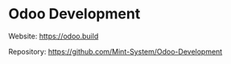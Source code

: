 # Odoo Development

Website: <https://odoo.build>

Repository: <https://github.com/Mint-System/Odoo-Development>